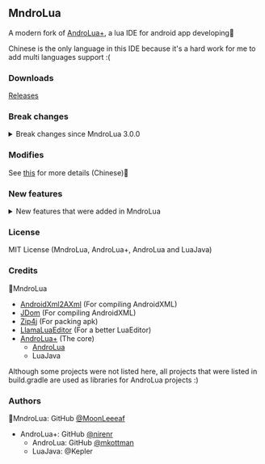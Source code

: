 ## MndroLua

A modern fork of [AndroLua+](https://github.com/nirenr/AndroLua_pro), a lua IDE for android app developing🌷

Chinese is the only language in this IDE because it's a hard work for me to add multi languages support :(

### Downloads

[Releases](https://github.com/MoonLeeeaf/MndroLua/releases)

### Break changes

<details>
  <summary>Break changes since MndroLua 3.0.0</summary>
  
Since 3.0.0, Moon3 used AndroidX and moved Activity to AppCompatActivity

Changes of LuaActivity:
```
onMenuItemSelected -> onOptionsItemSelected, featureId = Window.FEATURE_OPTIONS_PANEL
onCreateOptionsMenu -> true
```

All of projects should run debug and replace some methods.

For example, `getActionBar` should be replaced with `getSupportActionBar`

</details>

### Modifies

See [this](https://github.com/Crescent-of-Maya/MndroLua/blob/main/app/src/main/assets/main.lua#L62) for more details (Chinese)🍉

### New features

<details>
  <summary>New features that were added in MndroLua</summary>
  
A modern and beautiful UI with night mode support:
![A materiel design 3 based UI, with code editor](https://github.com/user-attachments/assets/e47c6ad2-3166-425e-859f-dfa75d2a233d)

A better layout editor:
![A Dialog with opinions of a View](https://github.com/user-attachments/assets/892e5366-643a-49e8-b297-6c4f54ac288f)

New LuaEditor:
![A smarter code compiler that can tell you the variables](https://github.com/user-attachments/assets/b9cdb636-8755-4002-86cb-8a2f74a9ec3a)

AndroidManifest.xml  compiling support:
![Opened manifest.xml](https://github.com/user-attachments/assets/3fb6d589-989f-4d62-8fa8-53205bff9df4)
![You need a manifest.xml to compile a project](https://github.com/user-attachments/assets/bff35b38-25b4-436b-b86f-fcf124841f69)

New lua libraries:
```lua
-- Use any Java Class by full name
require 'javapackage'
local android = loadPackage('android')
print(android.os.Process.myPid())

-- Transplanted and Enchanted luajava.override
require 'javaoverride'
local NewTextView = luajava.override("android.widget.TextView", {
  setText = function(self, super, ...)
    local args = {...}
    args[1] = "ARGS: ".. dump(args)
    super(table.unpack(args))
  end
})
local t = NewTextView(this)
t.text = "Test114514"
activity.setContentView(t)
```

</details>

### License

MIT License (MndroLua, AndroLua+, AndroLua and LuaJava)

### Credits

🌷MndroLua
  - [AndroidXml2AXml](https://github.com/JealousCat/AndroidXml2AXml) (For compiling AndroidXML)
  - [JDom](https://github.com/hunterhacker/jdom) (For compiling AndroidXML)
  - [Zip4j](https://github.com/srikanth-lingala/zip4j) (For packing apk)
  - [LlamaLuaEditor](https://github.com/nwdxlgzs/LlamaLuaEditor) (For a better LuaEditor)
  - [AndroLua+](https://github.com/nirenr/AndroLua_pro) (The core)
    - [AndroLua](https://github.com/mkottman/AndroLua)
    - LuaJava

Although some projects were not listed here, all projects that were listed in build.gradle are used as libraries for AndroLua projects :)

### Authors

🌷MndroLua: GitHub [@MoonLeeeaf](https://github.com/MoonLeeeaf)
  - AndroLua+: GitHub [@nirenr](https://github.com/nirenr)
    - AndroLua: GitHub [@mkottman](https://github.com/mkottman)
    - LuaJava: @Kepler
